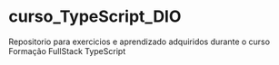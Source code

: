 # curso_TypeScript_DIO
Repositorio para exercicios e aprendizado adquiridos durante o curso Formação FullStack TypeScript
